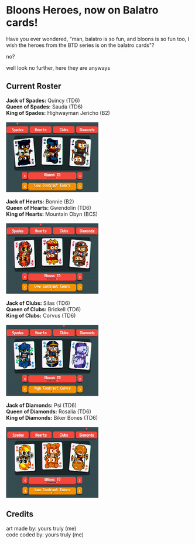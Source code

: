 # Bloons Heroes, now on Balatro cards!
Have you ever wondered, "man, balatro is so fun, and bloons is so fun too, I wish the heroes from the BTD series is on the balatro cards"?

no?

well look no further, here they are anyways

## Current Roster

<b>Jack of Spades:</b> Quincy (TD6)\
<b>Queen of Spades:</b> Sauda (TD6)\
<b>King of Spades:</b> Highwayman Jericho (B2)\
\
<a href="url"><img src="spades.png" width=50% height=50% ></a>


<b>Jack of Hearts:</b> Bonnie (B2)\
<b>Queen of Hearts:</b> Gwendolin (TD6)\
<b>King of Hearts:</b> Mountain Obyn (BCS)\
\
<a href="url"><img src="hearts.png" width=50% height=50% ></a>

<b>Jack of Clubs:</b> Silas (TD6)\
<b>Queen of Clubs:</b> Brickell (TD6)\
<b>King of Clubs:</b> Corvus (TD6)\
\
<a href="url"><img src="clubs.png" width=50% height=50% ></a>


<b>Jack of Diamonds:</b> Psi (TD6)\
<b>Queen of Diamonds:</b> Rosalia (TD6)\
<b>King of Diamonds:</b> Biker Bones (TD6)\
\
<a href="url"><img src="diamonds.png" width=50% height=50% ></a>

## Credits
art made by: yours truly (me)\
code coded by: yours truly (me)

